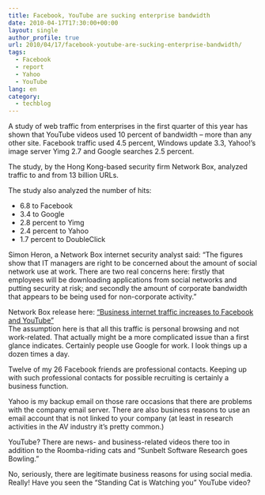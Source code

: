 ```yaml
---
title: Facebook, YouTube are sucking enterprise bandwidth
date: 2010-04-17T17:30:00+00:00
layout: single
author_profile: true
url: 2010/04/17/facebook-youtube-are-sucking-enterprise-bandwidth/
tags:
  - Facebook
  - report
  - Yahoo
  - YouTube
lang: en
category: 
  - techblog
---
```

A study of web traffic from enterprises in the first quarter of this year has shown that YouTube videos used 10 percent of bandwidth – more than any other site. Facebook traffic used 4.5 percent, Windows update 3.3, Yahoo!’s image server Yimg 2.7 and Google searches 2.5 percent.

The study, by the Hong Kong-based security firm Network Box, analyzed traffic to and from 13 billion URLs.

The study also analyzed the number of hits:

  * 6.8 to Facebook
  * 3.4 to Google
  * 2.8 percent to Yimg
  * 2.4 percent to Yahoo
  * 1.7 percent to DoubleClick 

Simon Heron, a Network Box internet security analyst said: “The figures show that IT managers are right to be concerned about the amount of social network use at work. There are two real concerns here: firstly that employees will be downloading applications from social networks and putting security at risk; and secondly the amount of corporate bandwidth that appears to be being used for non-corporate activity.”

Network Box release here: [“Business internet traffic increases to Facebook and YouTube”](http://www.network-box.com/node/533)  
The assumption here is that all this traffic is personal browsing and not work-related. That actually might be a more complicated issue than a first glance indicates. Certainly people use Google for work. I look things up a dozen times a day.

Twelve of my 26 Facebook friends are professional contacts. Keeping up with such professional contacts for possible recruiting is certainly a business function.

Yahoo is my backup email on those rare occasions that there are problems with the company email server. There are also business reasons to use an email account that is not linked to your company (at least in research activities in the AV industry it’s pretty common.)

YouTube? There are news- and business-related videos there too in addition to the Roomba-riding cats and “Sunbelt Software Research goes Bowling.”

No, seriously, there are legitimate business reasons for using social media. Really! Have you seen the “Standing Cat is Watching you” YouTube video?